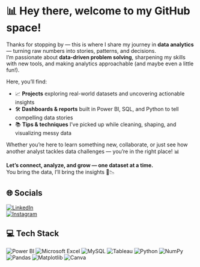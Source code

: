 # 📊 Hey there, welcome to my GitHub space! 

Thanks for stopping by —  this is where I share my journey in **data analytics** — turning raw numbers into stories, patterns, and decisions.  
I’m passionate about **data-driven problem solving**, sharpening my skills with new tools, and making analytics approachable (and maybe even a little fun!).  

Here, you’ll find:  

- 📈 **Projects** exploring real-world datasets and uncovering actionable insights  
- 🛠 **Dashboards & reports** built in Power BI, SQL, and Python to tell compelling data stories  
- 📚 **Tips & techniques** I’ve picked up while cleaning, shaping, and visualizing messy data  

Whether you’re here to learn something new, collaborate, or just see how another analyst tackles data challenges — you’re in the right place! 📊  

**Let’s connect, analyze, and grow — one dataset at a time.**  
You bring the data, I’ll bring the insights 📂📉  


## 🌐 Socials 
[![LinkedIn](https://img.shields.io/badge/LinkedIn-blue?style=for-the-badge&logo=linkedin&logoColor=white)](https://www.linkedin.com/in/abhijeet-humane-pb/)  
[![Instagram](https://img.shields.io/badge/Instagram-%23E4405F.svg?style=for-the-badge&logo=Instagram&logoColor=white)](https://www.instagram.com/abhijeeth2o/)

## 💻 Tech Stack
![Power BI](https://img.shields.io/badge/Power%20BI-F2C811?style=for-the-badge&logo=power-bi&logoColor=black)
![Microsoft Excel](https://img.shields.io/badge/Microsoft_Excel-217346?style=for-the-badge&logo=microsoft-excel&logoColor=white)
![MySQL](https://img.shields.io/badge/MySQL-4479A1?style=for-the-badge&logo=mysql&logoColor=white)
![Tableau](https://img.shields.io/badge/Tableau-E97627?style=for-the-badge&logo=Tableau&logoColor=white)
![Python](https://img.shields.io/badge/Python-3776AB?style=for-the-badge&logo=python&logoColor=white)
![NumPy](https://img.shields.io/badge/NumPy-%23013243.svg?style=for-the-badge&logo=numpy&logoColor=white)
![Pandas](https://img.shields.io/badge/Pandas-%23150458.svg?style=for-the-badge&logo=pandas&logoColor=white)
![Matplotlib](https://img.shields.io/badge/Matplotlib-%23ffffff.svg?style=for-the-badge&logo=Matplotlib&logoColor=black)
![Canva](https://img.shields.io/badge/Canva-%2300C4CC.svg?style=for-the-badge&logo=Canva&logoColor=white)

